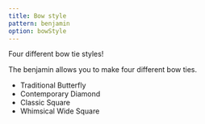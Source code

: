 ```yaml
---
title: Bow style
pattern: benjamin
option: bowStyle
---
```

Four different bow tie styles!

The benjamin allows you to make four different bow ties.

 - Traditional Butterfly
 - Contemporary Diamond
 - Classic Square
 - Whimsical Wide Square

